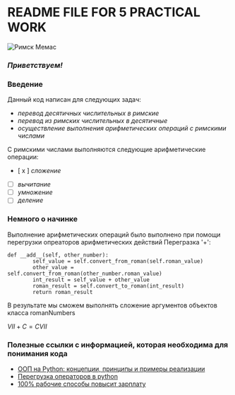 # __README FILE FOR 5 PRACTICAL WORK__

![Римск Мемас](https://github.com/IWorkForFood/5W/assets/152487755/fe342615-48db-42ae-9fec-c369d101f7e1)

### **_Приветствуем!_**

### Введение

Данный код написан для следующих задач:
* _перевод десятичных числительных в римские_
* _перевод из римских числительных в десятичные_
* _осуществление выполнения арифметических операций с римскими числами_

С римскими числами выполняются следующие арифметические операции:
* [ x ] *сложение*
* [ ] *вычитание*
* [ ] *умножение*
* [ ] *деление*
 
### Немного о начинке

Выполнение арифметических операций было выполнено при помощи перегрузки опреаторов арифметических действий
Перегразка '+':

```
def __add__(self, other_number):
        self_value = self.convert_from_roman(self.roman_value)
        other_value = self.convert_from_roman(other_number.roman_value)
        int_result = self_value + other_value
        roman_result = self.convert_to_roman(int_result)
        return roman_result
```
В результате мы сможем выполнять сложение аргументов объектов класса romanNumbers

$VII + C = CVII$

### Полезные ссылки с информацией, которая необходима для понимания кода
* [ООП на Python: концепции, принципы и примеры реализации](https://proglib.io/p/python-oop?ysclid=lq62d27v27782879973)
* [Перегрузка операторов в python](https://codechick.io/tutorials/python/oop-operator-overloading?ysclid=lq62fvlkrd140227502)
* [100% рабочие способы повысит зарплату](https://www.youtube.com/watch?v=un_Gn6Uriwc)


